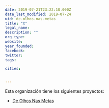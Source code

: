 ```yaml
---
date: 2019-07-21T23:22:18.000Z
date_last_modified: 2019-07-24
uid: de-olhos-nas-metas
title: "X"
legal_name: 
description: ""
org_type: 
website: 
year_founded: 
facebook: 
twitter: 
tags:

cities: 


---
```


Esta organización tiene los siguientes proyectos:

- [De Olhos Nas Metas](/proyectos/de-olhos-nas-metas)
